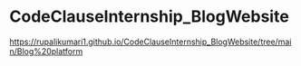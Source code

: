 # CodeClauseInternship_BlogWebsite
 https://rupalikumari1.github.io/CodeClauseInternship_BlogWebsite/tree/main/Blog%20platform
